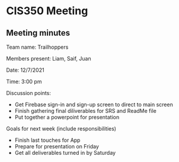# CIS350 Meeting

## Meeting minutes 

Team name: Trailhoppers

Members present: Liam, Saif, Juan

Date: 12/7/2021

Time: 3:00 pm

Discussion points: 

* Get Firebase sign-in and sign-up screen to direct to main screen 
* Finish gathering final diliverables for SRS and ReadMe file
* Put together a powerpoint for presentation 

Goals for next week (include responsibilities)

* Finish last touches for App
* Prepare for presentation on Friday
* Get all deliverables turned in by Saturday

